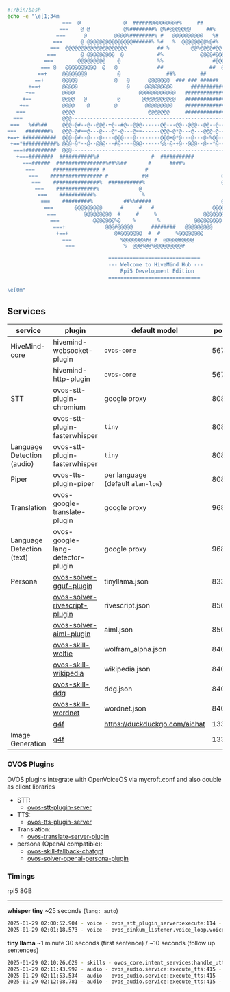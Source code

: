 ```bash
#!/bin/bash
echo -e "\e[1;34m
                  ===  @              @  ######@@@@@@@@#%     ##         #   ===
                 ===    @ @           @%########% @%#@@@@@@@     ##%    %#    ===
                ===      @         @@@@%########% #   @@@@@@@@@@   %#    #  %  ===
               ===      @ @@@@@@@@@@@@@@@######% %#   %  @@@@@@@@%@#%    %     %====
              ===  @@@@@@@@@@@@@@@@@@@@          ## %       @@%@@@@#@@   %       +==+
             ===        @ @@@@@@@@@  @           #%            @@@@#@@@@@  %@      ===
            ===        @@@@@@@@@    @            %%                #@@@@@@@@  @#%@  ===
           === @   @@@@@@@@@@  @   @             ##               ##  @@@@@@@@@      ===
          ==+     @@@@@@@@          @               ##%        ##        @@@@@@@@     ===
         ==+      @@@@@            @   @      @@@@@@@  ### ### ######       @@@@@      ===
       +==+       @@@@@                @     @@@@@@@@@      ############    @@@@@       ===
      +==         @@@@                     @@@@@@@@@@@@   ################  @@@@@        ===
     +==          @@@@   @          @       @@@@@@@@@@@   ################  @@@@@         ===
    +==           @@@@    @        @         @@@@@@@@@    ################  @@@@@          +==
   ===            @@@@                        @@@@@@@     ################  @@@@@           ===+
  ===             @@@---------------------------------------------------------@@@            ===+
 ===   %##%##     @@@-@#--@--@@@-+@--#@--@@@------@@---@@--@@@--@@--@---@@@+--@@@   @         ====
===   ########%   @@@-@#==@---@---@*-@---@==------@@@-@*@---@---@@@-@---@--@@-@@@    @         +===
+==+ ###########  @@@-@#--@---@----@@@---@--------@@@+@*@---@---@-%@@---@--@@-@@@     @        ===+
 +==*###########% @@@-@*--@--@@@---#@----@@@------%%-@-+@--@@@--@--*@---@@%---@@@      @@@@@@@===
  ===+##########  @@@---------------------------------------------------------@@@            ===
   +===########  ###########%#                 #  ###########               @@@@@           ===
     ===######  ################%##%%##       #      ####%                  @@@@@@@@@@@    ===
      ===      ############### #             #                              @@@@@       @+===
       ===    ################# #           #@                        @     @@@@@       +===
        ===    ###############%  ###########%                         @     @@@@@      ====
         ===    #############%             @                           @    @@@@@     ====
          ===    ###########%               %                           @ @@@@@@@    ====
           ===    #########%          ##%%#####                       @@@@@@@@@     ====
            ===       @@@@@@@@@      #     #   #                   @@@@@@@@@       ====
             ===         @@@@@@@@@  #     #     %               @@@@@@@@@         ===+
              ===           @@@@@@@%@    %       %           @@@@@@@@@           ===+
               ===+             @@@#@@@@@      ########   @@@@@@@@@             ===
                +==+               @#@@@@@@@  #  #     %@@@@@@@@               ===
                  ===                %@@@@@@@#@ #  @@@@@#@@@@                 ===
                   ===                %  @@@%@@%@@@@@@@@@#                   ===

                                 ==============================
                                 --- Welcome to HiveMind Hub ---
                                     Rpi5 Development Edition    
                                 ==============================

\e[0m"
```

## Services

| service                       | plugin                                                                                        | default model                        | port | endpoint             |
|-------------------------------|-----------------------------------------------------------------------------------------------|--------------------------------------|------|----------------------|
| HiveMind-core                 | hivemind-websocket-plugin                                                                     | `ovos-core `                         | 5678 |                      |
|                               | hivemind-http-plugin                                                                          | `ovos-core`                          | 5679 |                      |
| STT                           | ovos-stt-plugin-chromium                                                                      | google proxy                         | 8085 | /stt                 |
|                               | ovos-stt-plugin-fasterwhisper                                                                 | `tiny`                               | 8081 | /stt                 |
| Language Detection<br>(audio) | ovos-stt-plugin-fasterwhisper                                                                 | `tiny`                               | 8081 | /lang_detect         |
| Piper                         | ovos-tts-plugin-piper                                                                         | per language<br>(default `alan-low`) | 8082 | /v2/synthesize       |
| Translation                   | ovos-google-translate-plugin                                                                  | google proxy                         | 9686 | /translate           |
| Language Detection<br>(text)  | ovos-google-lang-detector-plugin                                                              | google proxy                         | 9686 | /detect              |
| Persona                       | [ovos-solver-gguf-plugin](https://github.com/TigreGotico/ovos-solver-gguf-plugin)             | tinyllama.json                       | 8337 | /v1/chat/completions |
|                               | [ovos-solver-rivescript-plugin](https://github.com/OpenVoiceOS/ovos-solver-plugin-rivescript) | rivescript.json                      | 8501 | /v1/chat/completions |
|                               | [ovos-solver-aiml-plugin](https://github.com/OpenVoiceOS/ovos-solver-plugin-aiml)             | aiml.json                            | 8500 | /v1/chat/completions |
|                               | [ovos-skill-wolfie](https://github.com/OpenVoiceOS/ovos-skill-wolfie)                         | wolfram_alpha.json                   | 8401 | /v1/chat/completions |
|                               | [ovos-skill-wikipedia](https://github.com/OpenVoiceOS/ovos-skill-wikipedia)                   | wikipedia.json                       | 8400 | /v1/chat/completions |
|                               | [ovos-skill-ddg](https://github.com/OpenVoiceOS/ovos-skill-ddg)                               | ddg.json                             | 8403 | /v1/chat/completions |
|                               | [ovos-skill-wordnet](https://github.com/OpenVoiceOS/ovos-skill-wordnet)                       | wordnet.json                         | 8402 | /v1/chat/completions |
|                               | [g4f](https://github.com/xtekky/gpt4free)                                                     | https://duckduckgo.com/aichat        | 1337 | /v1/chat/completions |
| Image Generation              | [g4f](https://github.com/xtekky/gpt4free)                                                     |                                      | 1337 | /v1/images/generate  |

### OVOS Plugins

OVOS plugins integrate with OpenVoiceOS via mycroft.conf and also double as client libraries

- STT:
    - [ovos-stt-plugin-server](https://github.com/OpenVoiceOS/ovos-stt-server-plugin)
- TTS:
    - [ovos-tts-plugin-server](https://github.com/OpenVoiceOS/ovos-tts-server-plugin)
- Translation:
    - [ovos-translate-server-plugin](https://github.com/OpenVoiceOS/ovos-translate-server-plugin)
- persona (OpenAI compatible):
    - [ovos-skill-fallback-chatgpt](https://github.com/OpenVoiceOS/ovos-skill-fallback-chatgpt)
    - [ovos-solver-openai-persona-plugin](https://github.com/OpenVoiceOS/ovos-solver-openai-persona-plugin)

### Timings

rpi5 8GB
____

**whisper tiny** ~25 seconds (`lang: auto`)

```bash
2025-01-29 02:00:52.904 - voice - ovos_stt_plugin_server:execute:114 - DEBUG - chosen url http://0.0.0.0:8081/stt
2025-01-29 02:01:18.573 - voice - ovos_dinkum_listener.voice_loop.voice_loop:_after_cmd:789 - INFO - Raw transcription: [('Tell me a joke.', 1.0)]
```

**tiny llama** ~1 minute 30 seconds (first sentence) / ~10 seconds (follow up sentences)

```bash
2025-01-29 02:10:26.629 - skills - ovos_core.intent_services:handle_utterance:416 - INFO - fallback_medium match: PipelineMatch(match_type=True, match_data={}, skill_id='skill-ovos-fallback-chatgpt.openvoiceos', utterance='Explain Quantum Mechanics', updated_session=None, handled=True)
2025-01-29 02:11:43.992 - audio - ovos_audio.service:execute_tts:415 - INFO - Speak:  It is a branch of classical mechanics that is based on the principles of quantum theory, which is a branch of theoretical physics that describes the behavior of subatomic particles.
2025-01-29 02:11:53.534 - audio - ovos_audio.service:execute_tts:415 - INFO - Speak: Quantum mechanics is based on the idea that particles have both wave and particle properties.
2025-01-29 02:12:08.781 - audio - ovos_audio.service:execute_tts:415 - INFO - Speak:  This means that particles can be described as both waves and particles, and that their behavior is governed by the laws of physics that apply to waves.
```
